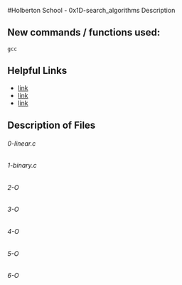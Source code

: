 #Holberton School - 0x1D-search_algorithms
Description

## New commands / functions used:
``gcc``

## Helpful Links
* [link](https://en.wikipedia.org/wiki/Search_algorithm)
* [link](http://www.geeksforgeeks.org/g-fact-86/)
* [link](http://btechsmartclass.com/DS/U1_T3.html)

## Description of Files
<h6>0-linear.c</h6>

<h6>1-binary.c</h6>

<h6>2-O</h6>

<h6>3-O</h6>

<h6>4-O</h6>

<h6>5-O</h6>

<h6>6-O</h6>

